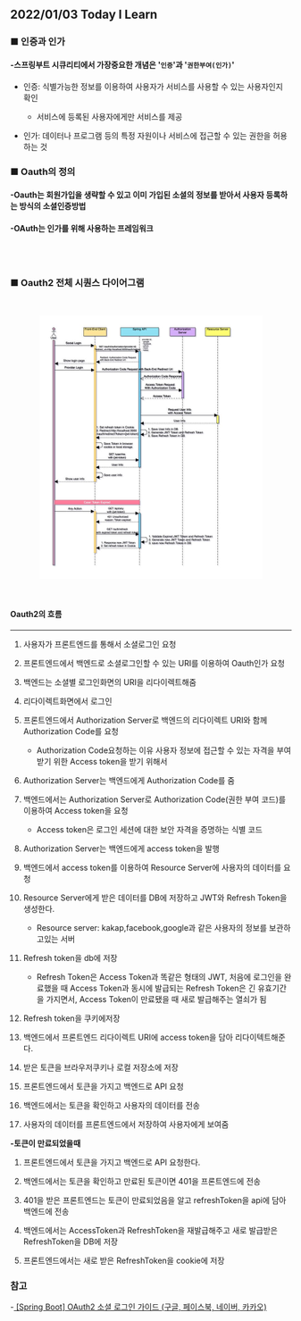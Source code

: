 ## **2022/01/03 Today I Learn**




### **■ 인증과 인가**
#### -스프링부트 시큐리티에서 가장중요한 개념은  '**`인증`**'과 '**`권한부여(인가)`**'
- 인증: 식별가능한 정보를 이용하여 사용자가 서비스를 사용할 수 있는 사용자인지 확인
    - 서비스에 등록된 사용자에게만 서비스를 제공

- 인가: 데이터나 프로그램 등의 특정 자원이나 서비스에 접근할 수 있는 권한을 허용하는 것

### **■ Oauth의 정의**
#### -Oauth는 회원가입을 생략할 수 있고 이미 가입된 소셜의 정보를 받아서 사용자 등록하는 방식의 소셜인증방법
#### -OAuth는 인가를 위해 사용하는 프레임워크

<br></br>

### ■ **Oauth2 전체 시퀀스 다이어그램**
<br/>
<p align="middle" >
  <img width="400px;" src=".\images\oauth2.jpg"/>
</p>
<br/>

#### **Oauth2의 흐름** 
<hr>

1. 사용자가 프론트엔드를 통해서 소셜로그인 요청

2. 프론트엔드에서 백엔드로 소셜로그인할 수 있는 URI를 이용하여 Oauth인가 요청

3. 백엔드는 소셜별 로그인화면의 URI을 리다이렉트해줌
4. 리다이렉트화면에서 로그인

5. 프론트엔드에서 Authorization Server로 백엔드의 리다이렉트 URI와 함께 Authorization Code를 요청
    - Authorization Code요청하는 이유 사용자 정보에 접근할 수 있는 자격을 부여받기 위한 Access token을 받기 위해서
6. Authorization Server는 백엔드에게 Authorization Code를 줌

7. 백엔드에서는 Authorization Server로 Authorization Code(권한 부여 코드)를 이용하여 Access token을 요청
    - Access token은 로그인 세션에 대한 보안 자격을 증명하는 식별 코드

8. Authorization Server는 백엔드에게 access token을 발행

9. 백엔드에서 access token를 이용하여 Resource Server에 사용자의 데이터를 요청

10. Resource Server에게 받은 데이터를 DB에 저장하고 JWT와 Refresh Token을 생성한다.
    - Resource server: kakap,facebook,google과 같은 사용자의 정보를 보관하고있는 서버
11. Refresh token을 db에 저장
    - Refresh Token은 Access Token과 똑같은 형태의 JWT, 처음에 로그인을 완료했을 때 Access Token과 동시에 발급되는 Refresh Token은 긴 유효기간을 가지면서, Access Token이 만료됐을 때 새로 발급해주는 열쇠가 됨

12. Refresh token을 쿠키에저장

13. 백엔드에서 프론트엔드 리다이렉트 URI에 access token을 담아 리다이텍트해준다.

14. 받은 토큰을 브라우저쿠키나 로컬 저장소에 저장

15. 프론트엔드에서 토큰을 가지고 백엔드로 API 요청

16. 백엔드에서는 토큰을 확인하고 사용자의 데이터를 전송

17. 사용자의 데이터를 프론트엔드에서 저장하여 사용자에게 보여줌

**-토큰이 만료되었을때**
1. 프론트엔드에서 토큰을 가지고 백엔드로 API 요청한다.

2. 백엔드에서는 토큰을 확인하고 만료된 토큰이면 401을 프론트엔드에 전송

3. 401을 받은 프론트엔드는 토큰이 만료되었음을 알고 refreshToken을 api에 담아 백엔드에 전송

4. 백엔드에서는 AccessToken과 RefreshToken을 재발급해주고 새로 발급받은 RefreshToken을 DB에 저장

5. 프론트엔드에서는 새로 받은 RefreshToken을 cookie에 저장



### **참고**
-<a href='https://deeplify.dev/back-end/spring/oauth2-social-login#%EC%A0%84%EC%B2%B4-%EC%8B%9C%ED%80%80%EC%8A%A4-%EB%8B%A4%EC%9D%B4%EC%96%B4%EA%B7%B8%EB%9E%A8'> [Spring Boot] OAuth2 소셜 로그인 가이드 (구글, 페이스북, 네이버, 카카오)</a>



